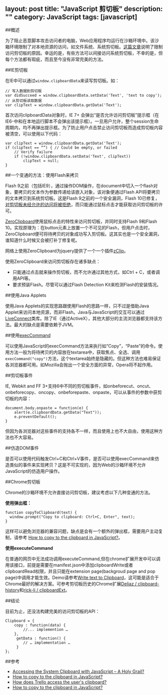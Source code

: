 layout: post
title: "JavaScript 剪切板"
description: ""
category: JavaScript
tags: [javascript]
--- 
##概述

为了阻止恶意脚本攻击访问者的电脑，Web应用程序均运行在沙箱环境中。该沙箱环境限制了对本地资源的访问，如文件系统、系统剪切板。[这篇文章](http://news.cnet.com/8301-1009_3-10021715-83.html)说明了限制访问剪切板的原因。幸运的是，有些方法可以间接访问系统剪切板，不幸的是，但每个方法都有瑕疵，而且至今没有非常完美的方法。

<!--more-->

##IE剪切板

在IE中可以通过`window.clipboardData`来读写剪切板。如：

    // 写入数据到剪切板
    var didSucceed = window.clipboardData.setData('Text', 'text to copy');
    // 从剪切板读取数据
    var clipText = window.clipboardData.getData('Text');

首次访问clipboardData对象时，IE 7+ 会弹出“是否允许访问剪切板”提示框（在IE6-中和在本地运行脚本不会弹出该提示框）。一旦用户允许，整个session生命周期内，均不再弹出提示框。为了防止用户点击禁止访问剪切板而造成剪切板内容被清空，可以使用以下代码：

    var clipText = window.clipboardData.getData('Text');
    if (clipText == “”) { // Could be empty, or failed
        // Verify failure
        if (!window.clipboardData.setData('Text', clipText))
            clipText = null;
    }

##一个变通的方法：使用Flash来拷贝

Flash 9之前（包括IE9），通过操作DOM操作，在document中切入一个flash对象，要拷贝的文本作为参数传递给该嵌入对象，该对象便通过Flash API将要拷贝的文本拷贝到系统剪切板。这是Flash 9之前的一个安全漏洞，Flash 10已修复，[对剪切板未经允许的访问将被拒绝](http://code.google.com/p/zeroclipboard/)，而只能通过鼠标点击才能获取访问剪切板的许可。

[ZeroClipboard](https://github.com/zeroclipboard/zeroclipboard)使用鼠标点击的特性来访问剪切板，并同时支持Flash 9和Flash 10。实现原理为：在button元素上放置一个不可见的Flash，但用户点击时，ZeroClipboard便可将待拷贝的对象成功写入剪切板。这其实也是一个安全漏洞，谁知道什么时候又会被打补丁修复呢。

网络上使用ZeroClipboard为jquery提供了一个一个插件[zClip](http://steamdev.com/zclip/)。

使用ZeroClipboard来访问剪切板存在诸多缺点：

- 只能通过点击就来操作剪切板，而不允许通过其他方式，如Ctrl + C，或者调用API等。
- 要求预装Flash。尽管可以通过Flash Detection Kit来检测Flash的安装情况。

##使用Java Applets

使用Java Applets的实现思路跟使用Flash的思路一样，只不过是借助Java Applet来访问本地资源，而非Flash。Java与JavaScript的交互可以通过[LiveConnect](https://developer.mozilla.org/zh-CN/docs/LiveConnect)类库。除了IE（通过ActiveX），其他大部分的主流浏览器都支持该方法。最大的缺点是需要依赖于JVM。

##使用[execCommand](https://developer.mozilla.org/en-US/docs/Rich-Text_Editing_in_Mozilla)

可以使用JavaScript的execCommand方法来执行如“Copy”，“Paste”的命令。使用方法一般为将待拷贝的内容放在textarea中，获取焦点、全选、调用`execCommand("copy")`方法，这个textarea始终是隐藏的。但这种方法也难易保证各浏览器都可用。如Mozilla会抛出一个安全方面的异常，Opera将不起作用。

##剪切板事件

IE, Webkit and FF 3+支持6中不同的剪切板事件，如onbeforecut、oncut、onbeforecopy、oncopy、onbeforepaste、onpaste，可以从事件的参数中获剪切板的内容：

    document.body.onpaste = function(e) {
        alert(e.clipboardData.getData("Text"));
        e.preventDefault();
    }

但因为各浏览器对这些事件的支持各不一样，而且使用上也不大自由，使用这种方法也不大容易。

##仿造DOM事件

是否可以使用代码触发Ctrl+C和Ctrl+V事件，是否可以使用execCommand来仿造类似的事件来实现拷贝？这是不可实现的，因为Web的沙箱环境不允许JavaScript的仿造用户操作。

##Chrome剪切板

Chrome的沙箱环境不允许直接访问剪切板，建议考虑以下几种变通的方法。

**使用弹出框：**

    function copyToClipboard(text) {
      window.prompt("Copy to clipboard: Ctrl+C, Enter", text);
    }

这样可以避免浏览器的兼容问题，缺点是会有一个额外的弹出框，需要用户主动复制，请参考 [How to copy to the clipboard in JavaScript?](http://stackoverflow.com/questions/400212/how-to-copy-to-the-clipboard-in-javascript)。

**使用executeCommand**

在普通的网页中无法成功调用executeCommand,但在chrome扩展开发中可以调用该接口，前提是需要在manifest.json中添加clipboardWrite或者clipboardRead权限，并且只能在extension page(backgroud page and pop page)中调用才能生效。Demo请参考[Write text to Clipboard](http://stackoverflow.com/questions/13899299/write-text-to-clipboard)，这可能是适合于Chrome最好的解决方案。可参考剪切板历史的Chrome扩展[Deliaz / clipboard-history](https://github.com/Deliaz/clipboard-history/tree/master/js)和[rick-li / clipboardExt](https://github.com/rick-li/clipboardExt)。

##结论

目前为止，还没法构建完美的访问剪切板的API：

    Clipboard = {
        copy : function(data) {
            //... implemention …
        },
         getData : function() {
            // … implementation …
         }
    };

##参考
- [Accessing the System Clipboard with JavaScript – A Holy Grail?](http://brooknovak.wordpress.com/2009/07/28/accessing-the-system-clipboard-with-javascript/)
- [How to copy to the clipboard in JavaScript?](http://stackoverflow.com/questions/400212/how-to-copy-to-the-clipboard-in-javascript)
- [How does Trello access the user's clipboard?](http://stackoverflow.com/questions/17527870/how-does-trello-access-the-users-clipboard)
- [How to copy to the clipboard in JavaScript?](http://stackoverflow.com/questions/400212/how-to-copy-to-the-clipboard-in-javascript?lq=1)
